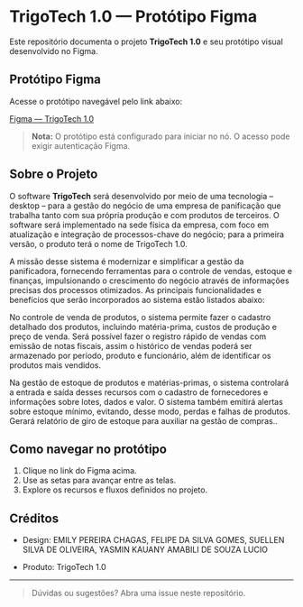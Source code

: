 # TrigoTech 1.0 — Protótipo Figma

Este repositório documenta o projeto **TrigoTech 1.0** e seu protótipo visual desenvolvido no Figma.

## Protótipo Figma

Acesse o protótipo navegável pelo link abaixo:

[Figma — TrigoTech 1.0](https://www.figma.com/proto/YjRq4B7IRijkO8zSeP8rPv/TrigoTech-1.0?node-id=60-50&p=f&t=hXIjE5JHlSa1tfi8-1&scaling=min-zoom&content-scaling=fixed&page-id=0%3A1&starting-point-node-id=60%3A50)

> **Nota:** O protótipo está configurado para iniciar no nó. O acesso pode exigir autenticação Figma.

## Sobre o Projeto

O software **TrigoTech** será desenvolvido por meio de uma tecnologia – desktop – para a gestão do negócio de uma empresa de panificação que trabalha tanto com sua própria produção e com produtos de terceiros. O software será implementado na sede física da empresa, com foco em atualização e integração de processos-chave do negócio; para a primeira versão, o produto terá o nome de TrigoTech 1.0. 


A missão desse sistema é modernizar e simplificar a gestão da panificadora, fornecendo ferramentas para o controle de vendas, estoque e finanças, impulsionando o crescimento do negócio através de informações precisas dos processos otimizados.
As principais funcionalidades e benefícios que serão incorporados ao sistema estão listados abaixo:


No controle de venda de produtos, o sistema permite fazer o cadastro detalhado dos produtos, incluindo matéria-prima, custos de produção e preço de venda. Será possível fazer o registro rápido de vendas com emissão de notas fiscais, assim o histórico de vendas poderá ser armazenado por período, produto e funcionário, além de identificar os produtos mais vendidos.


Na gestão de estoque de produtos e matérias-primas, o sistema controlará a entrada e saída desses recursos com o cadastro de fornecedores e informações sobre lotes, dados e valor. O sistema também emitirá alertas sobre estoque mínimo, evitando, desse modo, perdas e falhas de produtos. Gerará relatório de giro de estoque para auxiliar na gestão de compras..

## Como navegar no protótipo

1. Clique no link do Figma acima.
2. Use as setas para avançar entre as telas.
3. Explore os recursos e fluxos definidos no projeto.

## Créditos

- Design: EMILY PEREIRA CHAGAS, FELIPE DA SILVA GOMES, SUELLEN SILVA DE OLIVEIRA, YASMIN KAUANY AMABILI DE SOUZA LUCIO

- Produto: TrigoTech 1.0


---

> Dúvidas ou sugestões? Abra uma issue neste repositório.

